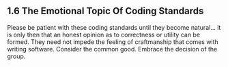 ## 1.6 The Emotional Topic Of Coding Standards
Please be patient with these coding standards until they become natural... it is only then that an honest opinion as to correctness 
or utility can be formed. They need not impede the feeling of craftmanship that comes with writing software. Consider the common 
good. Embrace the decision of the group.
